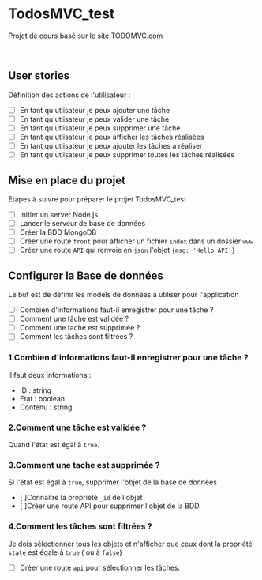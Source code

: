 # TodosMVC_test
Projet de cours basé sur le site TODOMVC.com

<br/>

## User stories
Définition des actions de l'utilisateur :
- [ ] En tant qu'utlisateur je peux ajouter une tâche
- [ ] En tant qu'utlisateur je peux valider une tâche
- [ ]  En tant qu'utlisateur je peux supprimer une tâche
- [ ] En tant qu'utlisateur je peux afficher les tâches réalisées
- [ ] En tant qu'utlisateur je peux ajouter les tâches à réaliser
- [ ] En tant qu'utlisateur je peux supprimer toutes les tâches réalisées

## Mise en place du projet
Etapes à suivre pour préparer le projet TodosMVC_test
- [ ] Initier un server Node.js
- [ ] Lancer le serveur de base de données 
- [ ] Créer la BDD MongoDB
- [ ] Créer une route `front` pour afficher un fichier `index` dans un dossier `www`
- [ ] Créer une route `API` qui renvoie en `json` l'objet `{msg: 'Hello API'}`

## Configurer la Base de données
Le but est de définir les models de données à utiliser pour l'application
- [ ] Combien d'informations faut-il enregistrer pour une tâche ?
- [ ] Comment une tâche est validée ?
- [ ] Comment une tache est supprimée ?
- [ ] Comment les tâches sont filtrées ?

### 1.Combien d'informations faut-il enregistrer pour une tâche ?
Il faut deux informations :
- ID : string
- Etat : boolean
- Contenu : string

### 2.Comment une tâche est validée ?
Quand l'état est égal à `true`.

### 3.Comment une tache est supprimée ?
Si l'état est égal à `true`, supprimer l'objet de la base de données
- [ ]Connaître la propriété `_id` de l'objet
- [ ]Créer une route API pour supprimer l'objet de la BDD

### 4.Comment les tâches sont filtrées ?
Je dois sélectionner tous les objets et n'afficher que ceux dont la propriété `state` est égale à `true` ( ou à `false`)
- [ ] Créer une route  `api` pour sélectionner les tâches.